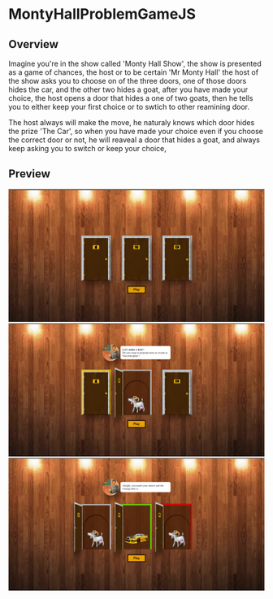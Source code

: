 # MontyHallProblemGameJS

## Overview

Imagine you're in the show called 'Monty Hall Show', the show is presented as a game of chances,
the host or to be certain 'Mr Monty Hall' the host of the show asks you to choose on of the three doors,
one of those doors hides the car, and the other two hides a goat, after you have made your choice, 
the host opens a door that hides a one of two goats, then he tells you to either keep your first choice or to swtich to other reamining door.

The host always will make the move, he naturaly knows which door hides the prize 'The Car', so when you have made your choice even
if you choose the correct door or not, he will reaveal a door that hides a goat, and always keep asking you to switch or keep your choice,

## Preview

<img src="https://github.com/LakhderAmine99/MontyHallProblemGameJS/blob/main/screenshots/mh%20(1).png">

<br/>

<img src="https://github.com/LakhderAmine99/MontyHallProblemGameJS/blob/main/screenshots/mh%20(2).png">

<br/>

<img src="https://github.com/LakhderAmine99/MontyHallProblemGameJS/blob/main/screenshots/mh%20(3).png">

